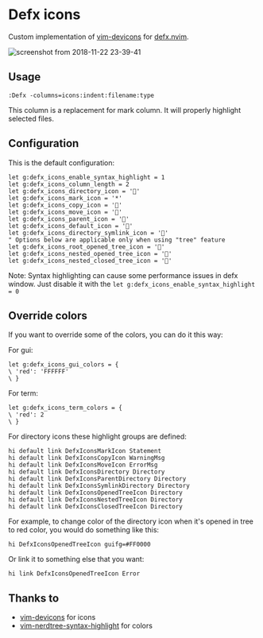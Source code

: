 # Defx icons

Custom implementation of [vim-devicons](https://github.com/ryanoasis/vim-devicons) for [defx.nvim](https://github.com/Shougo/defx.nvim).

![screenshot from 2018-11-22 23-39-41](https://user-images.githubusercontent.com/1782860/48923552-eeed0b80-eeaf-11e8-98e8-8f4e7ec85194.png)

## Usage
```vimL
:Defx -columns=icons:indent:filename:type
```
This column is a replacement for mark column. It will properly highlight selected files.

## Configuration
This is the default configuration:

```vimL
let g:defx_icons_enable_syntax_highlight = 1
let g:defx_icons_column_length = 2
let g:defx_icons_directory_icon = ''
let g:defx_icons_mark_icon = '*'
let g:defx_icons_copy_icon = ''
let g:defx_icons_move_icon = ''
let g:defx_icons_parent_icon = ''
let g:defx_icons_default_icon = ''
let g:defx_icons_directory_symlink_icon = ''
" Options below are applicable only when using "tree" feature
let g:defx_icons_root_opened_tree_icon = ''
let g:defx_icons_nested_opened_tree_icon = ''
let g:defx_icons_nested_closed_tree_icon = ''
```

Note: Syntax highlighting can cause some performance issues in defx window. Just disable it with the `let g:defx_icons_enable_syntax_highlight = 0`


## Override colors

If you want to override some of the colors, you can do it this way:

For gui:

```vimL
let g:defx_icons_gui_colors = {
\ 'red': 'FFFFFF'
\ }
```

For term:

```vimL
let g:defx_icons_term_colors = {
\ 'red': 2
\ }
```

For directory icons these highlight groups are defined:

```vimL
hi default link DefxIconsMarkIcon Statement
hi default link DefxIconsCopyIcon WarningMsg
hi default link DefxIconsMoveIcon ErrorMsg
hi default link DefxIconsDirectory Directory
hi default link DefxIconsParentDirectory Directory
hi default link DefxIconsSymlinkDirectory Directory
hi default link DefxIconsOpenedTreeIcon Directory
hi default link DefxIconsNestedTreeIcon Directory
hi default link DefxIconsClosedTreeIcon Directory
```

For example, to change color of the directory icon when it's opened in tree to red color, you would do something like this:

```vimL
hi DefxIconsOpenedTreeIcon guifg=#FF0000
```

Or link it to something else that you want:

```vimL
hi link DefxIconsOpenedTreeIcon Error
```

## Thanks to

* [vim-devicons](https://github.com/ryanoasis/vim-devicons) for icons
* [vim-nerdtree-syntax-highlight](https://github.com/tiagofumo/vim-nerdtree-syntax-highlight) for colors

